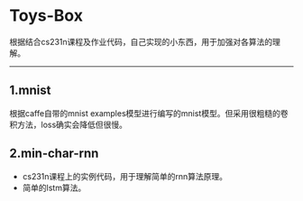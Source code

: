 # Toys-Box
根据结合cs231n课程及作业代码，自己实现的小东西，用于加强对各算法的理解。

---------------
## 1.mnist
根据caffe自带的mnist examples模型进行编写的mnist模型。但采用很粗糙的卷积方法，loss确实会降低但很慢。


## 2.min-char-rnn
- cs231n课程上的实例代码，用于理解简单的rnn算法原理。
- 简单的lstm算法。
